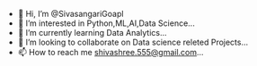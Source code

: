 - 👋 Hi, I’m @SivasangariGoapl
- 👀 I’m interested in Python,ML,AI,Data Science...
- 🌱 I’m currently learning Data Analytics...
- 💞️ I’m looking to collaborate on Data science releted Projects...
- 📫 How to reach me shivashree.555@gmail.com...

<!---
SivasangariGoapl/SivasangariGoapl is a ✨ special ✨ repository because its `README.md` (this file) appears on your GitHub profile.
You can click the Preview link to take a look at your changes.
--->
